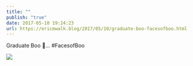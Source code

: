 ```yaml
---
title: ""
publish: "true"
date: 2017-05-10 19:24:23
url: https://ericmwalk.blog/2017/05/10/graduate-boo-facesofboo.html
---
```


Graduate Boo 👻... #FacesofBoo

![](https://ericmwalk.blog/uploads/2022/9e8566dbb4.jpg)